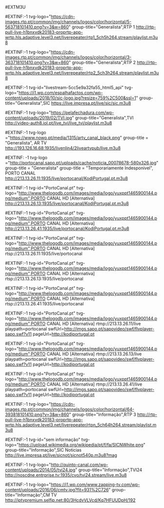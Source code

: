 #EXTM3U

#EXTINF:-1 tvg-logo="https://cdn-images.rtp.pt/common/img/channels/logos/color/horizontal/5-563718101410.png?v=3&w=860" group-title="Generalista",RTP 1 
http://rtp-pull-live-h1bnxvdk20183-proprtp-app-wrtp.hls.adaptive.level3.net/liverepeater/rtp1_5ch5h264.stream/playlist.m3u8

#EXTINF:-1 tvg-logo="https://cdn-images.rtp.pt/common/img/channels/logos/color/horizontal/3-363718101410.png?v=3&w=860" group-title="Generalista",RTP 2
http://rtp-pull-live-h1bnxvdk20183-proprtp-app-wrtp.hls.adaptive.level3.net/liverepeater/rtp2_5ch3h264.stream/playlist.m3u8

#EXTINF:-1 tvg-id="livestream-5cc5e9a32fa55_html5_api" tvg-logo="https://i1.wp.com/espalhafactos.com/wp-content/uploads/2018/10/sic-logo.jpg?resize=759%2C500&ssl=1" group-title="Generalista",SIC
https://live.impresa.pt/live/sic/sic.m3u8

#EXTINF:-1 tvg-logo="https://pelafechadura.com/wp-content/uploads/2019/02/TVI.jpg" group-title="Generalista",TVI 
http://video-auth8.iol.pt/live_tvi/live_tvi/playlist.m3u8

#EXTINF:-1 tvg-logo ="https://www.nowo.pt/media/1315/artv_canal_black.png" group-title = "Generalista", AR TV
http://193.126.16.68:1935/livenlin4/2liveartvpub/live.m3u8


#EXTINF: -1 tvg-logo ="http://portocanal.sapo.pt/uploads/cache/noticia_00078678-580x326.jpg" group-title = "Generalista" group-title = "Temporariamente Indesponivel", PORTO CANAL
http://213.13.26.11:1935/live/portocanal/KodiPortugal.pt.m3u8

#EXTINF:-1 tvg-id="PortoCanal.pt" tvg-logo="http://www.thelogodb.com/images/media/logo/yuxppt1465900144.png/medium",PORTO CANAL HD [Alternativa]
http://213.13.26.13:1935/live/portocanal/KodiPortugal.pt.m3u8

#EXTINF:-1 tvg-id="PortoCanal.pt" tvg-logo="http://www.thelogodb.com/images/media/logo/yuxppt1465900144.png/medium",PORTO CANAL HD [Alternativa]
http://213.13.26.41:1935/live/portocanal/KodiPortugal.pt.m3u8

#EXTINF:-1 tvg-id="PortoCanal.pt" tvg-logo="http://www.thelogodb.com/images/media/logo/yuxppt1465900144.png/medium",PORTO CANAL HD [Alternativa]
rtsp://213.13.26.11:1935/live/portocanal

#EXTINF:-1 tvg-id="PortoCanal.pt" tvg-logo="http://www.thelogodb.com/images/media/logo/yuxppt1465900144.png/medium",PORTO CANAL HD [Alternativa]
rtsp://213.13.26.13:1935/live/portocanal

#EXTINF:-1 tvg-id="PortoCanal.pt" tvg-logo="http://www.thelogodb.com/images/media/logo/yuxppt1465900144.png/medium",PORTO CANAL HD [Alternativa]
rtsp://213.13.26.41:1935/live/portocanal

#EXTINF:-1 tvg-id="PortoCanal.pt" tvg-logo="http://www.thelogodb.com/images/media/logo/yuxppt1465900144.png/medium",PORTO CANAL HD [Alternativa]
rtmp://213.13.26.11/live playpath=portocanal swfUrl=http://imgs.sapo.pt/sapovideo/swf/flvplayer-sapo.swf?v11 pageUrl=http://kodiportugal.pt

#EXTINF:-1 tvg-id="PortoCanal.pt" tvg-logo="http://www.thelogodb.com/images/media/logo/yuxppt1465900144.png/medium",PORTO CANAL HD [Alternativa]
rtmp://213.13.26.13/live playpath=portocanal swfUrl=http://imgs.sapo.pt/sapovideo/swf/flvplayer-sapo.swf?v11 pageUrl=http://kodiportugal.pt

#EXTINF:-1 tvg-id="PortoCanal.pt" tvg-logo="http://www.thelogodb.com/images/media/logo/yuxppt1465900144.png/medium",PORTO CANAL HD [Alternativa]
rtmp://213.13.26.41/live playpath=portocanal swfUrl=http://imgs.sapo.pt/sapovideo/swf/flvplayer-sapo.swf?v11 pageUrl=http://kodiportugal.pt


#EXTINF:-1 tvg-logo="https://cdn-images.rtp.pt/common/img/channels/logos/color/horizontal/64-393818101410.png?v=3&w=860" group-title="Informação",RTP 3
http://rtp-pull-live-h1bnxvdk20183-proprtp-app-wrtp.hls.adaptive.level3.net/liverepeater/rtpn_5ch64h264.stream/playlist.m3u8

#EXTINF:-1 tvg-id="sem informação" tvg-logo="https://upload.wikimedia.org/wikipedia/pt/f/fa/SICNWhite.png" group-title="Informação",SIC Noticias
http://live.impresa.pt/live/sicnot/sicnot540p.m3u8?mag

#EXTINF:-1 tvg-logo="http://quinto-canal.com/wp-content/uploads/2014/05/tvi24.jpg" group-title="Informação",TVI24 
http://noscdne.entrprise.tv:1935/cvo/tvi24.stream/live.m3u8

#EXTINF:-1 tvg-logo="https://i1.wp.com/www.zapping-tv.com/wp-content/uploads/2016/06/cmtv.jpg?fit=931%2C726" group-title="Informação",CM TV 
http://iptvpremium.selfip.net:80/3HcdvVLVcd/Kq7HFUUDpH/192
